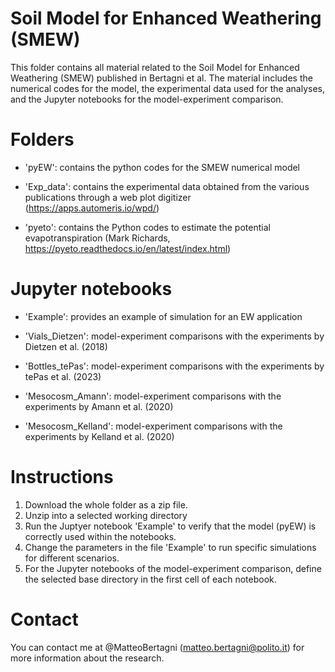 # Soil Model for Enhanced Weathering (SMEW)
This folder contains all material related to the Soil Model for Enhanced Weathering (SMEW) published in Bertagni et al.
The material includes the numerical codes for the model, the experimental data used for the analyses, and the Jupyter notebooks for the model-experiment comparison.

# Folders

- 'pyEW': contains the python codes for the SMEW numerical model

- 'Exp_data': contains the experimental data obtained from the various publications through a web plot digitizer (https://apps.automeris.io/wpd/)

- 'pyeto': contains the Python codes to estimate the potential evapotranspiration (Mark Richards, https://pyeto.readthedocs.io/en/latest/index.html)

# Jupyter notebooks

- 'Example': provides an example of simulation for an EW application 

- 'Vials_Dietzen': model-experiment comparisons with the experiments by Dietzen et al. (2018)

- 'Bottles_tePas': model-experiment comparisons with the experiments by tePas et al. (2023)

- 'Mesocosm_Amann': model-experiment comparisons with the experiments by Amann et al. (2020)

- 'Mesocosm_Kelland': model-experiment comparisons with the experiments by Kelland et al. (2020)


# Instructions
1. Download the whole folder as a zip file.
2. Unzip into a selected working directory
3. Run the Juptyer notebook 'Example' to verify that the model (pyEW) is correctly used within the notebooks.
4. Change the parameters in the file 'Example' to run specific simulations for different scenarios.
5. For the Jupyter notebooks of the model-experiment comparison, define the selected base directory in the first cell of each notebook.

# Contact
You can contact me at @MatteoBertagni (matteo.bertagni@polito.it) for more information about the research.
